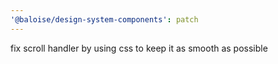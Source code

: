 ```yaml
---
'@baloise/design-system-components': patch
---
```


fix scroll handler by using css to keep it as smooth as possible
